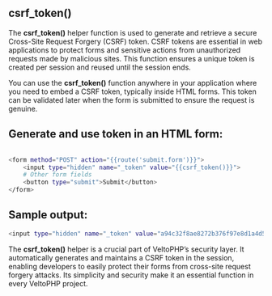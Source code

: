 csrf_token()
------------


The **csrf_token()** helper function is used to generate and retrieve a secure Cross-Site Request Forgery (CSRF) token. CSRF tokens are essential in web applications to protect forms and sensitive actions from unauthorized requests made by malicious sites. This function ensures a unique token is created per session and reused until the session ends.

You can use the **csrf_token()** function anywhere in your application where you need to embed a CSRF token, typically inside HTML forms. This token can be validated later when the form is submitted to ensure the request is genuine.


Generate and use token in an HTML form:
---------------------------------------

```bash

<form method="POST" action="{{route('submit.form')}}">
    <input type="hidden" name="_token" value="{{csrf_token()}}">
    # Other form fields
    <button type="submit">Submit</button>
</form>

```


Sample output:
--------------

```bash
<input type="hidden" name="_token" value="a94c32f8ae8272b376f97e8d1a4d5ee0e4cfd6bb6baf9178c877dcf59358f0b3">
```


The **csrf_token()** helper is a crucial part of VeltoPHP’s security layer. It automatically generates and maintains a CSRF token in the session, enabling developers to easily protect their forms from cross-site request forgery attacks. Its simplicity and security make it an essential function in every VeltoPHP project.